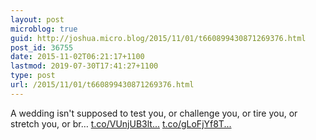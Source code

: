 ```yaml
---
layout: post
microblog: true
guid: http://joshua.micro.blog/2015/11/01/t660899430871269376.html
post_id: 36755
date: 2015-11-02T06:21:17+1100
lastmod: 2019-07-30T17:41:27+1100
type: post
url: /2015/11/01/t660899430871269376.html
---
```

A wedding isn't supposed to test you, or challenge you, or tire you, or stretch you, or br… [t.co/VUnjUB3lt...](https://t.co/VUnjUB3lta) [t.co/gLoFjYf8T...](https://t.co/gLoFjYf8Tk)
